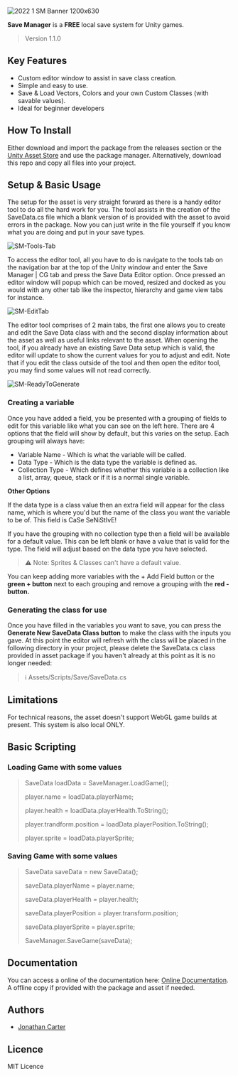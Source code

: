 ![2022 1 SM Banner 1200x630](https://user-images.githubusercontent.com/33253710/166158530-56169759-079e-403c-9053-78ed5e7d05da.jpg)

<b>Save Manager</b> is a <b>FREE</b> local save system for Unity games. 
> Version 1.1.0

## Key Features
- Custom editor window to assist in save class creation.
- Simple and easy to use.
- Save & Load Vectors, Colors and your own Custom Classes (with savable values).
- Ideal for beginner developers

## How To Install
Either download and import the package from the releases section or the <a href="https://assetstore.unity.com/packages/tools/utilities/save-manager-cg-176437">Unity Asset Store</a> and use the package manager. Alternatively, download this repo and copy all files into your project. 

## Setup & Basic Usage
The setup for the asset is very straight forward as there is a handy editor tool to do all the hard work for you. The tool assists in the creation of the SaveData.cs file which a blank version of is provided with the asset to avoid errors in the package. Now you can just write in the file yourself if you know what you are doing and put in your save types. 

![SM-Tools-Tab](https://user-images.githubusercontent.com/33253710/154558890-427c2505-f0e8-4c69-8404-807b293f4aa1.png)

To access the editor tool, all you have to do is navigate to the tools tab on the navigation bar at the top of the Unity window and enter the Save Manager | CG tab and press the Save Data Editor option. Once pressed an editor window will popup which can be moved, resized and docked as you would with any other tab like the inspector, hierarchy and game view tabs for instance.

![SM-EditTab](https://user-images.githubusercontent.com/33253710/154558933-96594740-35c7-485b-9177-806f66b1ac81.png)

The editor tool comprises of 2 main tabs, the first one allows you to create and edit the Save Data class with and the second display information about the asset as well as useful links relevant to the asset. When opening the tool, if you already have an existing Save Data setup which is valid, the editor will update to show the current values for you to adjust and edit. Note that if you edit the class outside of the tool and then open the editor tool, you may find some values will not read correctly. 

![SM-ReadyToGenerate](https://user-images.githubusercontent.com/33253710/154558962-1cc91867-d958-4c18-931a-af7247c03af9.png)

### Creating a variable

Once you have added a field, you be presented with a grouping of fields to edit for this variable like what you can see on the left here. There are 4 options that the field will show by default, but this varies on the setup. Each grouping will always have:

- Variable Name - Which is what the variable will be called.
- Data Type - Which is the data type the variable is defined as.
- Collection Type - Which defines whether this variable is a collection like a list, array, queue, stack or if it is a normal single variable.

**Other Options**

If the data type is a class value then an extra field will appear for the class name, which is where you'd but the name of the class you want the variable to be of. This field is CaSe SeNiStIvE! 

If you have the grouping with no collection type then a field will be available for a default value. This can be left blank or have a value that is valid for the type. The field will adjust based on the data type you have selected. 

> ⚠️ Note: Sprites & Classes can't have a default value.

You can keep adding more variables with the + Add Field button or the **green + button** next to each grouping and remove a grouping with the **red - button.** 

### Generating the class for use

Once you have filled in the variables you want to save, you can press the **Generate New SaveData Class button** to make the class with the inputs you gave. At this point the editor will refresh with the class will be placed in the following directory in your project, please delete the SaveData.cs class provided in asset package if you haven't already at this point as it is no longer needed:

> ℹ️ Assets/Scripts/Save/SaveData.cs

## Limitations
For technical reasons, the asset doesn't support WebGL game builds at present. This system is also local ONLY.

## Basic Scripting

### Loading Game with some values
> SaveData loadData = SaveManager.LoadGame(); 
>
> player.name = loadData.playerName;
> 
> player.health = loadData.playerHealth.ToString();
> 
> player.trandform.position = loadData.playerPosition.ToString();
> 
> player.sprite = loadData.playerSprite;

### Saving Game with some values

> SaveData saveData = new SaveData();
> 
> saveData.playerName = player.name;
> 
> saveData.playerHealth = player.health;
> 
> saveData.playerPosition = player.transform.position;
> 
> saveData.playerSprite = player.sprite;
> 
> SaveManager.SaveGame(saveData);

## Documentation
You can access a online of the documentation here: <a href="https://carter.games/savemanager">Online Documentation</a>. A offline copy if provided with the package and asset if needed. 

## Authors
- <a href="https://github.com/JonathanMCarter">Jonathan Carter</a>

## Licence
MIT Licence
